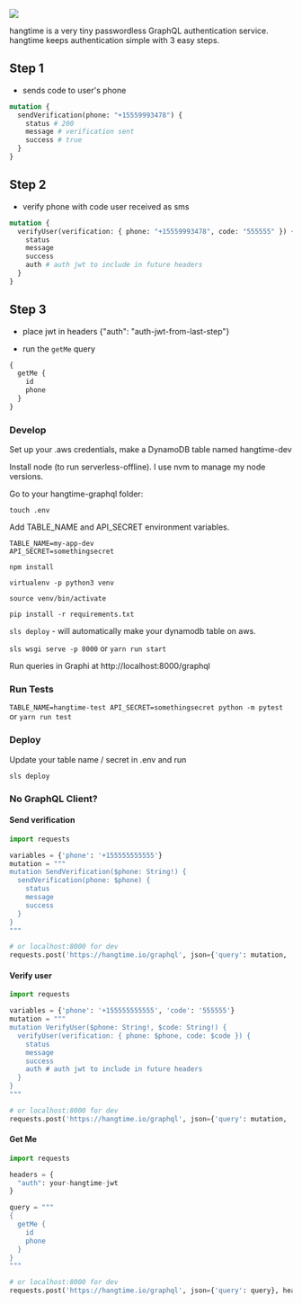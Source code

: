 ![](hangtimelogo.png)

hangtime is a very tiny passwordless GraphQL authentication service. hangtime keeps authentication simple with 3 easy steps.

## Step 1

- sends code to user's phone

```graphql
mutation {
  sendVerification(phone: "+15559993478") {
    status # 200
    message # verification sent
    success # true
  }
}
```

## Step 2

- verify phone with code user received as sms

```graphql
mutation {
  verifyUser(verification: { phone: "+15559993478", code: "555555" }) {
    status
    message
    success
    auth # auth jwt to include in future headers
  }
}
```

## Step 3

- place jwt in headers {"auth": "auth-jwt-from-last-step"}

- run the `getMe` query

```graphql
{
  getMe {
    id
    phone
  }
}
```

### Develop

Set up your .aws credentials, make a DynamoDB table named hangtime-dev

Install node (to run serverless-offline). I use nvm to manage my node versions.

Go to your hangtime-graphql folder:

`touch .env`

Add TABLE_NAME and API_SECRET environment variables.

```console
TABLE_NAME=my-app-dev
API_SECRET=somethingsecret
```

`npm install`

`virtualenv -p python3 venv`

`source venv/bin/activate`

`pip install -r requirements.txt`

`sls deploy` - will automatically make your dynamodb table on aws.

`sls wsgi serve -p 8000` or `yarn run start`

Run queries in Graphi at http://localhost:8000/graphql

### Run Tests

`TABLE_NAME=hangtime-test API_SECRET=somethingsecret python -m pytest` or `yarn run test`

### Deploy

Update your table name / secret in .env and run

```console
sls deploy
```

### No GraphQL Client?

#### Send verification

```python
import requests

variables = {'phone': '+155555555555'}
mutation = """
mutation SendVerification($phone: String!) {
  sendVerification(phone: $phone) {
    status
    message
    success
  }
}
"""

# or localhost:8000 for dev
requests.post('https://hangtime.io/graphql', json={'query': mutation, 'variables': variables})
```

#### Verify user

```python
import requests

variables = {'phone': '+155555555555', 'code': '555555'}
mutation = """
mutation VerifyUser($phone: String!, $code: String!) {
  verifyUser(verification: { phone: $phone, code: $code }) {
    status
    message
    success
    auth # auth jwt to include in future headers
  }
}
"""

# or localhost:8000 for dev
requests.post('https://hangtime.io/graphql', json={'query': mutation, 'variables': variables})
```

#### Get Me

```python
import requests

headers = {
  "auth": your-hangtime-jwt
}

query = """
{
  getMe {
    id
    phone
  }
}
"""

# or localhost:8000 for dev
requests.post('https://hangtime.io/graphql', json={'query': query}, headers=headers)
```

